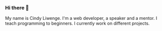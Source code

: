 ### Hi there 👋

My name is Cindy Liwenge. I'm a web developer, a speaker and a mentor. I teach programming to beginners.
I currently work on different projects.
